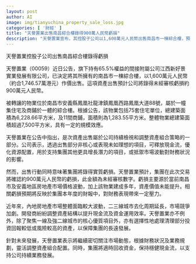 ```yaml
---
layout: post
author: AI
image: img/tianyuchina_property_sale_loss.jpg
categories: [ '財經' ]
title: "天譽置業出售南昌綜合樓錄得900萬人民幣虧損"
description: "天譽置業宣布，其控股子公司以1,600萬元人民幣出售南昌市一棟綜合樓，預計錄得未經審核虧損約900萬元人民幣。此次出售屬於優化資產結構及釋放現金流的舉措，主要反映區域房市不振及資產升值有限。相關虧損將於年度財報中反映，集團將繼續聚焦優質項目並靈活調整資產組合以應對市場波動。"
---
```

天譽置業控股子公司出售南昌綜合樓錄得虧損

天譽置業（00059）近日公告，旗下持有65.5%權益的間接附屬公司江西新好景實業發展有限公司，已決定將其所擁有的南昌市一棟綜合樓，以1,600萬元人民幣（約合1,746.57萬港元）作價出售。這項資產出售預計公司將錄得未經審核虧損約900萬元人民幣。

被轉讓的物業位於南昌市安義縣鳳凰社龍津鎮鳳凰西路鳳凰大道88號，屬於一幢集住宅及商鋪於一體的綜合樓。根據公告，該物業包括75套住宅單位，總建築面積為6,228.66平方米，及11間商鋪，面積則為1,283.55平方米。整體物業總建築面積超過7,500平方米，具有一定的規模效應。

天譽置業在公告中指出，是次資產出售屬於公司持續檢視和調整資產組合策略的一部分。公司表示，透過出售部分非核心或表現未如理想的項目，可釋放現金流，優化資源配置，用於支持集團其他更具增長潛力的項目，或抵禦市場波動對財務狀況的影響。

然而，出售行動同時意味著集團將錄得實質虧損。天譽置業預計，集團在此次交易將確認約900萬元人民幣的虧損，此金額為未經審核數字。虧損主要源於當前南昌市及安義地區房地產市場價格波動，加上該物業建成多年，資產價值未能提升。相關虧損預期將反映於集團本年度的財報中，對財務表現帶來一定壓力。

近年來，內地房地產市場整體面臨較大波動，二三線城市去化周期延長，市場競爭加劇。開發商紛紛調整資產結構以提升現金流及資金運用效率。天譽置業亦不例外，除了聚焦一線及強二線城市的核心優質項目外，亦有選擇性地處理清理部分投資回報較低或風險較高的資產，以保障集團的長遠發展。

針對未來發展，天譽置業表示將繼續密切關注市場動態，根據財務狀況及業務規劃，靈活調整資產組合配置。同時，集團將適時回收資金，保持穩健現金流，以支持公司持續業務發展。